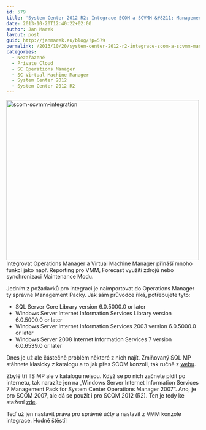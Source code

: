 ```yaml
---
id: 579
title: 'System Center 2012 R2: Integrace SCOM a SCVMM &#8211; Management Packy'
date: 2013-10-20T12:40:22+02:00
author: Jan Marek
layout: post
guid: http://janmarek.eu/blog/?p=579
permalink: /2013/10/20/system-center-2012-r2-integrace-scom-a-scvmm-management-packy/
categories:
  - Nezařazené
  - Private Cloud
  - SC Operations Manager
  - SC Virtual Machine Manager
  - System Center 2012
  - System Center 2012 R2
---
```

[<img class="alignleft size-full wp-image-581" alt="scom-scvmm-integration" src="http://janmarek.eu/wp-content/uploads/2013/10/scom-scvmm-integration.png" width="502" height="418" />](http://janmarek.eu/wp-content/uploads/2013/10/scom-scvmm-integration.png)Integrovat Operations Manager a Virtual Machine Manager přináší mnoho funkcí jako např. Reporting pro VMM, Forecast využití zdrojů nebo synchronizaci Maintenance Modu.

Jedním z požadavků pro integraci je naimportovat do Operations Manager ty správné Management Packy. Jak sám průvodce říká, potřebujete tyto:

  * SQL Server Core Library version 6.0.5000.0 or later
  * Windows Server Internet Information Services Library version 6.0.5000.0 or later
  * Windows Server Internet Information Services 2003 version 6.0.5000.0 or later
  * Windows Server 2008 Internet Information Services 7 version 6.0.6539.0 or later

Dnes je už ale částečně problém některé z nich najít. Zmiňovaný SQL MP stáhnete klasicky z katalogu a to jak přes SCOM konzoli, tak ručně z <a href="http://www.microsoft.com/en-us/download/details.aspx?id=10631" target="_blank">webu</a>.

Zbylé tři IIS MP ale v katalogu nejsou. Když se po nich začnete pídit po internetu, tak narazíte jen na &#8222;Windows Server Internet Information Services 7 Management Pack for System Center Operations Manager 2007&#8220;. Ano, je pro SCOM 2007, ale dá se použít i pro SCOM 2012 (R2). Ten je tedy ke stažení <a href="http://www.microsoft.com/en-us/download/confirmation.aspx?id=9815" target="_blank">zde</a>.

Teď už jen nastavit práva pro správné účty a nastavit z VMM konzole integrace. Hodně štěstí!